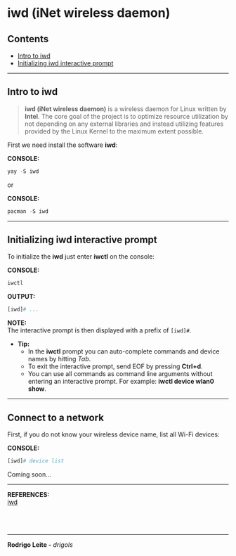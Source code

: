 # iwd (iNet wireless daemon) 

## Contents

 - [Intro to iwd](#intro)
 - [Initializing iwd interactive prompt](#interactive-prompt)

---

<div id="intro"></div>

## Intro to iwd

> **iwd (iNet wireless daemon)** is a wireless daemon for Linux written by **Intel**. The core goal of the project is to optimize resource utilization by not depending on any external libraries and instead utilizing features provided by the Linux Kernel to the maximum extent possible.

First we need install the software **iwd**:

**CONSOLE:**  
```python
yay -S iwd
```

or

**CONSOLE:**  
```python
pacman -S iwd
```

---

<div id="interactive-prompt"></div>

## Initializing iwd interactive prompt

To initialize the **iwd** just enter **iwctl** on the console:

**CONSOLE:**  
```python
iwctl
```

**OUTPUT:**  
```python
[iwd]# ...
```

**NOTE:**  
The interactive prompt is then displayed with a prefix of `[iwd]#`.

 - **Tip:**
   - In the **iwctl** prompt you can auto-complete commands and device names by hitting *Tab*.
   - To exit the interactive prompt, send EOF by pressing **Ctrl+d**.
   - You can use all commands as command line arguments without entering an interactive prompt. For example: **iwctl device wlan0 show**.

---

<div id=""></div>

## Connect to a network

First, if you do not know your wireless device name, list all Wi-Fi devices:

**CONSOLE:**  
```python
[iwd]# device list
```

Coming soon...

---

**REFERENCES:**  
[iwd](https://wiki.archlinux.org/title/Iwd)  
[]()  
[]()  
[]()  
[]()  

---

**Rodrigo Leite -** *drigols*
